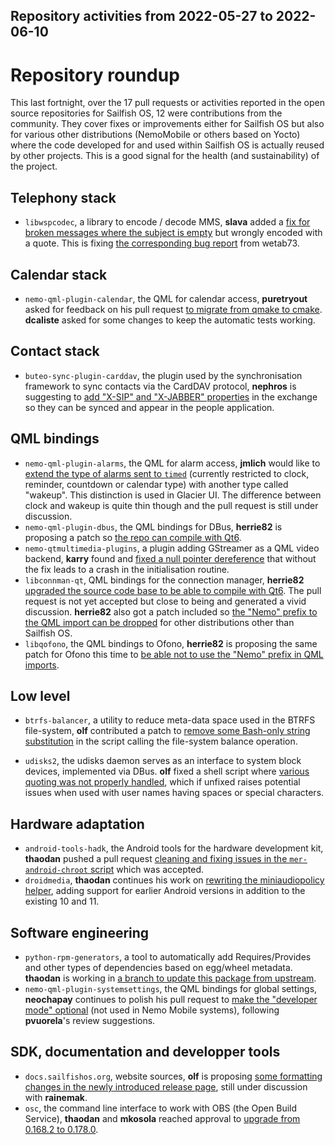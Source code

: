 Repository activities from 2022-05-27 to 2022-06-10
---------------------------------------------------

# Repository roundup

This last fortnight, over the 17 pull requests or activities reported in the open source repositories for Sailfish OS, 12 were contributions from the community. They cover fixes or improvements either for Sailfish OS but also for various other distributions (NemoMobile or others based on Yocto) where the code developed for and used within Sailfish OS is actually reused by other projects. This is a good signal for the health (and sustainability) of the project.

## Telephony stack

* `libwspcodec`, a library to encode / decode MMS, **slava** added a [fix for broken messages where the subject is empty](https://github.com/sailfishos/libwspcodec/pull/2) but wrongly encoded with a quote. This is fixing [the corresponding bug report](https://forum.sailfishos.org/t/receiving-mms-fails-if-mms-contains-only-image-no-text/9902) from wetab73.

## Calendar stack

* `nemo-qml-plugin-calendar`, the QML for calendar access, **puretryout** asked for feedback on his pull request [to migrate from qmake to cmake](https://github.com/sailfishos/nemo-qml-plugin-calendar/pull/1). **dcaliste** asked for some changes to keep the automatic tests working.

## Contact stack

* `buteo-sync-plugin-carddav`, the plugin used by the synchronisation framework to sync contacts via the CardDAV protocol, **nephros** is suggesting to [add "X-SIP" and "X-JABBER" properties](https://github.com/sailfishos/buteo-sync-plugin-carddav/pull/2) in the exchange so they can be synced and appear in the people application.

## QML bindings

* `nemo-qml-plugin-alarms`, the QML for alarm access, **jmlich** would like to [extend the type of alarms sent to `timed`](https://github.com/sailfishos/nemo-qml-plugin-alarms/pull/2) (currently restricted to clock, reminder, countdown or calendar type) with another type called "wakeup". This distinction is used in Glacier UI. The difference between clock and wakeup is quite thin though and the pull request is still under discussion.
* `nemo-qml-plugin-dbus`, the QML bindings for DBus, **herrie82** is proposing a patch so [the repo can compile with Qt6](https://github.com/sailfishos/nemo-qml-plugin-dbus/pull/8).
* `nemo-qtmultimedia-plugins`, a plugin adding GStreamer as a QML video backend, **karry** found and [fixed a null pointer dereference](https://github.com/sailfishos/nemo-qtmultimedia-plugins/pull/2) that without the fix leads to a crash in the initialisation routine.
* `libconnman-qt`, QML bindings for the connection manager, **herrie82** [upgraded the source code base to be able to compile with Qt6](https://github.com/sailfishos/libconnman-qt/pull/9). The pull request is not yet accepted but close to being and generated a vivid discussion. **herrie82** also got a patch included so [the "Nemo" prefix to the QML import can be dropped](https://github.com/sailfishos/libconnman-qt/pull/10) for other distributions other than Sailfish OS.
* `libqofono`, the QML bindings to Ofono, **herrie82** is proposing the same patch for Ofono this time to [be able not to use the "Nemo" prefix in QML imports](https://github.com/sailfishos/libqofono/pull/12).

## Low level

* `btrfs-balancer`, a utility to reduce meta-data space used in the BTRFS file-system, **olf** contributed a patch to [remove some Bash-only string substitution](https://github.com/sailfishos/btrfs-balancer/pull/17) in the script calling the file-system balance operation.

* `udisks2`, the udisks daemon serves as an interface to system block devices, implemented via DBus. **olf** fixed a shell script where [various quoting was not properly handled](https://github.com/sailfishos/udisks2/pull/7), which if unfixed raises potential issues when used with user names having spaces or special characters.

## Hardware adaptation

* `android-tools-hadk`, the Android tools for the hardware development kit, **thaodan** pushed a pull request [cleaning and fixing issues in the `mer-android-chroot` script](https://github.com/sailfishos/android-tools-hadk/pull/7) which was accepted.
* `droidmedia`, **thaodan** continues his work on [rewriting the miniaudiopolicy helper](https://github.com/sailfishos/droidmedia/pull/92), adding support for earlier Android versions in addition to the existing 10 and 11.

## Software engineering

* `python-rpm-generators`, a tool to automatically add Requires/Provides and other types of dependencies based on egg/wheel metadata. **thaodan** is working in [a branch to update this package from upstream](https://github.com/sailfishos/python-rpm-generators/tree/update_to_latest).
* `nemo-qml-plugin-systemsettings`, the QML bindings for global settings, **neochapay** continues to polish his pull request to [make the "developer mode" optional](https://github.com/sailfishos/nemo-qml-plugin-systemsettings/pull/2) (not used in Nemo Mobile systems), following **pvuorela**'s review suggestions.

## SDK, documentation and developper tools

* `docs.sailfishos.org`, website sources, **olf** is proposing [some formatting changes in the newly introduced release page](https://github.com/sailfishos/docs.sailfishos.org/pull/87), still under discussion with **rainemak**.
* `osc`, the command line interface to work with OBS (the Open Build Service), **thaodan** and **mkosola** reached approval to [upgrade from 0.168.2 to 0.178.0](https://github.com/sailfishos/osc/pull/1).

